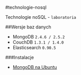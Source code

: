 #technologie-nosql

Technologie noSQL - `laboratoria`

##Wersje baz danych
* MongoDB `2.4.6 / 2.5.2`
* CouchDB `1.3.1 / 1.4.0`
* Elasticsearch `0.90.5`

###Instalacje
* [MongoDB na Ubuntu](http://docs.mongodb.org/manual/tutorial/install-mongodb-on-ubuntu/)
